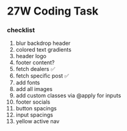 # 27W Coding Task

### checklist

1. blur backdrop header
2. colored text gradients
3. header logo
4. footer content?
5. fetch dealers ✅
6. fetch specific post ✅
7. add fonts
8. add all images
9. add custom classes via @apply for inputs
10. footer socials
11. button spacings
12. input spacings
13. yellow active nav
